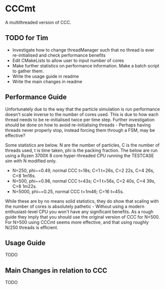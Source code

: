 # CCCmt
A multithreaded version of CCC.

## TODO for Tim
- Investigate how to change threadManager such that no thread is ever re-initialised and check performance benefits
- Edit CMakeLists to allow user to input number of cores 
- Make further statistics on performance information. Make a batch script to gather them. 
- Write the usage guide in readme
- Write the main changes in readme

## Performance Guide
Unfortunately due to the way that the particle simulation is run performance doesn't scale inverse to the number of cores used. This is due to how each thread needs to be re-initialised twice per time step. Further investigation should be done on how to avoid re-initialising threads - Perhaps having threads never properly stop, instead forcing them through a FSM, may be effective?

Some statistics are below. N are the number of particles, C is the number of threads used, t is time taken, phi is the packing fraction. The below are run using a Ryzen 3700X 8 core hyper-threaded CPU running the TESTCASE sim with N modified only.
- N=250, phi~=0.49, normal CCC t=18s; C=1 t=26s, C=2 22s, C=4 26s, C=8 1m16s. 
- N=500, phi~=0.98, normal CCC t=43s; C=1 t=56s, C=2 40s, C=4 39s, C=8 1m22s. 
- N=5000, phi~=0.25, normal CCC t=1m46; C=16 t=45s. 

While these are by no means solid statistics, they do show that scaling with the number of cores is absolutely pathetic - Without using a modern enthusiast-level CPU you won't have any significant benefits. As a rough guide they imply that you should use the original version of CCC for N<500. For N>500 using CCCmt seems more effective, and that using roughly N/250 threads is efficient.

## Usage Guide
TODO

## Main Changes in relation to CCC
TODO
